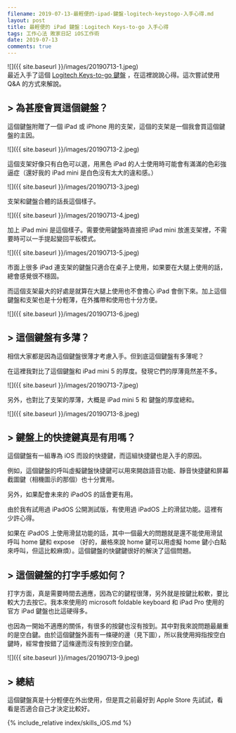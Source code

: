 ```yaml
---
filename: 2019-07-13-最輕便的-ipad-鍵盤-logitech-keystogo-入手心得.md
layout: post
title: 最輕便的 iPad 鍵盤：Logitech Keys-to-go 入手心得
tags: 工作心法 敗家日記 iOS工作術
date: 2019-07-13
comments: true
---
```


![]({{ site.baseurl }}/images/20190713-1.jpeg)  
最近入手了這個 [Logitech Keys-to-go 鍵盤](https://www.logitech.com/en-hk/product/keys-to-go) ，在這裡說說心得。這次嘗試使用 Q&A 的方式來解說。

## > 為甚麼會買這個鍵盤？

這個鍵盤附贈了一個 iPad 或 iPhone 用的支架，這個的支架是一個我會買這個鍵盤的主因。

![]({{ site.baseurl }}/images/20190713-2.jpeg)

這個支架好像只有白色可以選，用黑色 iPad 的人士使用時可能會有滿滿的色彩強逼症（還好我的 iPad mini 是白色沒有太大的違和感。）

![]({{ site.baseurl }}/images/20190713-3.jpeg)

支架和鍵盤合體的話長這個樣子。

![]({{ site.baseurl }}/images/20190713-4.jpeg)

加上 iPad mini 是這個樣子。需要使用鍵盤時直接把 iPad mini 放進支架裡，不需要時可以一手提起變回平板模式。

![]({{ site.baseurl }}/images/20190713-5.jpeg)

市面上很多 iPad 連支架的鍵盤只適合在桌子上使用，如果要在大腿上使用的話，總會感覺很不穩固。

而這個支架最大的好處是就算在大腿上使用也不會擔心 iPad 會倒下來。加上這個鍵盤和支架也是十分輕薄，在外攜帶和使用也十分方便。

![]({{ site.baseurl }}/images/20190713-6.jpeg)

## > 這個鍵盤有多薄？

相信大家都是因為這個鍵盤很薄才考慮入手。但到底這個鍵盤有多薄呢？

在這裡我對比了這個鍵盤和 iPad mini 5 的厚度。發現它們的厚薄竟然差不多。

![]({{ site.baseurl }}/images/20190713-7.jpeg)

另外，也對比了支架的厚薄，大概是 iPad mini 5 和 鍵盤的厚度總和。

![]({{ site.baseurl }}/images/20190713-8.jpeg)


## > 鍵盤上的快捷鍵真是有用嗎？

這個鍵盤有一組專為 iOS 而設的快捷鍵，而這組快捷鍵也是入手的原因。

例如，這個鍵盤的呼叫虛擬鍵盤快捷鍵可以用來開啟語音功能、靜音快捷鍵和屏幕截圖鍵（相機圖示的那個）也十分實用。

另外，如果配會未來的 iPadOS 的話會更有用。

由於我有試用過 iPadOS 公開測試版，有使用過 iPadOS 上的滑鼠功能。這裡有少許心得。

如果在 iPadOS 上使用滑鼠功能的話，其中一個最大的問題就是還不能使用滑鼠呼叫 home 鍵和 expose （好的，嚴格來說 home 鍵可以用虛擬 home 鍵小白點來呼叫，但這比較麻煩）。這個鍵盤的快鍵鍵很好的解決了這個問題。

## > 這個鍵盤的打字手感如何？

打字方面，真是需要時間去適應，因為它的鍵程很薄，另外就是按鍵比較軟，要比較大力去按它。我本來使用的 microsoft foldable keyboard 和 iPad Pro 使用的官方 iPad 鍵盤也比這硬得多。

也因為一開始不適應的關係，有很多的按鍵也沒有按到。其中對我來說問題最嚴重的是空白鍵。由於這個鍵盤外面有一條硬的邊（見下圖），所以我使用拇指按空白鍵時，經常會按錯了這條邊而沒有按到空白鍵。

![]({{ site.baseurl }}/images/20190713-9.jpeg)

## > 總結

這個鍵盤真是十分輕便在外出使用，但是買之前最好到 Apple Store 先試試，看看是否適合自己才決定比較好。

{% include_relative index/skills_iOS.md %}